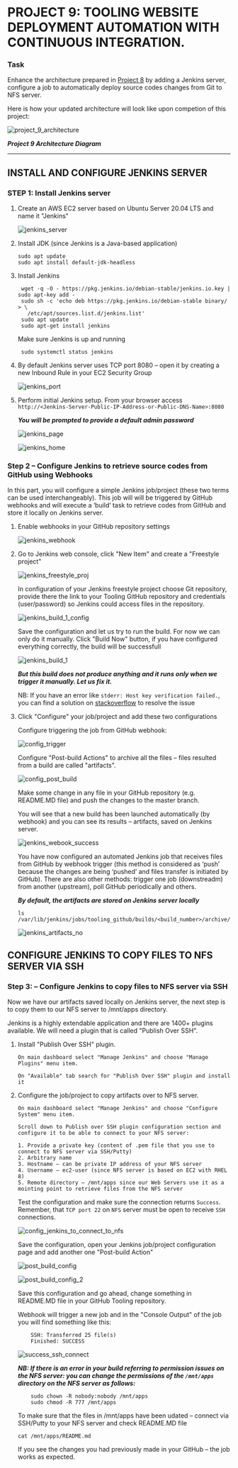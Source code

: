 # **PROJECT 9: TOOLING WEBSITE DEPLOYMENT AUTOMATION WITH CONTINUOUS INTEGRATION.**

### Task

Enhance the architecture prepared in [Project 8](https://github.com/demola07/darey.io_projects/blob/main/project8.md) by adding a Jenkins server, configure a job to automatically deploy source codes changes from Git to NFS server.

Here is how your updated architecture will look like upon competion of this project:

![project_9_architecture](./project9_images//project_9_architecture.JPG)

**_Project 9 Architecture Diagram_**

---

## INSTALL AND CONFIGURE JENKINS SERVER

### **STEP 1: Install Jenkins server**

1.  Create an AWS EC2 server based on Ubuntu Server 20.04 LTS and name it "Jenkins"

    ![jenkins_server](./project9_images//jenkins_server.JPG)

2.  Install JDK (since Jenkins is a Java-based application)

        sudo apt update
        sudo apt install default-jdk-headless

3.  Install Jenkins

         wget -q -O - https://pkg.jenkins.io/debian-stable/jenkins.io.key | sudo apt-key add -
         sudo sh -c 'echo deb https://pkg.jenkins.io/debian-stable binary/ > \
           /etc/apt/sources.list.d/jenkins.list'
         sudo apt update
         sudo apt-get install jenkins

    Make sure Jenkins is up and running

    ` sudo systemctl status jenkins`

4.  By default Jenkins server uses TCP port 8080 – open it by creating a new Inbound Rule in your EC2 Security Group

    ![jenkins_port](./project9_images//jenkins_port.JPG)

5.  Perform initial Jenkins setup.
    From your browser access `http://<Jenkins-Server-Public-IP-Address-or-Public-DNS-Name>:8080`

    **_You will be prompted to provide a default admin password_**

    ![jenkins_page](./project9_images//jenkins_page.JPG)

    ![jenkins_home](./project9_images//jenkins_home.JPG)

### Step 2 – **Configure Jenkins to retrieve source codes from GitHub using Webhooks**

In this part, you will configure a simple Jenkins job/project (these two terms can be used interchangeably). This job will will be triggered by GitHub webhooks and will execute a ‘build’ task to retrieve codes from GitHub and store it locally on Jenkins server.

1. Enable webhooks in your GitHub repository settings

   ![jenkins_webhook](./project9_images//webhook.JPG)

2. Go to Jenkins web console, click "New Item" and create a "Freestyle project"

   ![jenkins_freestyle_proj](./project9_images//jenkins_freestyle.JPG)

   In configuration of your Jenkins freestyle project choose Git repository, provide there the link to your Tooling GitHub repository and credentials (user/password) so Jenkins could access files in the repository.

   ![jenkins_build_1_config](./project9_images//build_1_config.JPG)

   Save the configuration and let us try to run the build. For now we can only do it manually.
   Click "Build Now" button, if you have configured everything correctly, the build will be successfull

   ![jenkins_build_1](./project9_images//jenkins_build_1.JPG)

   **_But this build does not produce anything and it runs only when we trigger it manually. Let us fix it._**

   NB: If you have an error like `stderr: Host key verification failed.`, you can find a solution on [stackoverflow](https://stackoverflow.com/questions/15174194/jenkins-host-key-verification-failed) to resolve the issue

3. Click "Configure" your job/project and add these two configurations

   Configure triggering the job from GitHub webhook:

   ![config_trigger](./project9_images//config_trigger.JPG)

   Configure "Post-build Actions" to archive all the files – files resulted from a build are called "artifacts".

   ![config_post_build](./project9_images//config_post_build.JPG)

   Make some change in any file in your GitHub repository (e.g. README.MD file) and push the changes to the master branch.

   You will see that a new build has been launched automatically (by webhook) and you can see its results – artifacts, saved on Jenkins server.

   ![jenkins_webook_success](./project9_images//jenkins_webhook_success.JPG)

   You have now configured an automated Jenkins job that receives files from GitHub by webhook trigger (this method is considered as ‘push’ because the changes are being ‘pushed’ and files transfer is initiated by GitHub). There are also other methods: trigger one job (downstreadm) from another (upstream), poll GitHub periodically and others.

   **_By default, the artifacts are stored on Jenkins server locally_**

   `ls /var/lib/jenkins/jobs/tooling_github/builds/<build_number>/archive/`

   ![jenkins_artifacts_no](./project9_images//jenkins_artifacts_dir.JPG)

## CONFIGURE JENKINS TO COPY FILES TO NFS SERVER VIA SSH

### Step 3: – Configure Jenkins to copy files to NFS server via SSH

Now we have our artifacts saved locally on Jenkins server, the next step is to copy them to our NFS server to /mnt/apps directory.

Jenkins is a highly extendable application and there are 1400+ plugins available. We will need a plugin that is called "Publish Over SSH".

1.  Install "Publish Over SSH" plugin.

        On main dashboard select "Manage Jenkins" and choose "Manage Plugins" menu item.

        On "Available" tab search for "Publish Over SSH" plugin and install it

2.  Configure the job/project to copy artifacts over to NFS server.

        On main dashboard select "Manage Jenkins" and choose "Configure System" menu item.

        Scroll down to Publish over SSH plugin configuration section and configure it to be able to connect to your NFS server:

        1. Provide a private key (content of .pem file that you use to connect to NFS server via SSH/Putty)
        2. Arbitrary name
        3. Hostname – can be private IP address of your NFS server
        4. Username – ec2-user (since NFS server is based on EC2 with RHEL 8)
        5. Remote directory – /mnt/apps since our Web Servers use it as a mointing point to retrieve files from the NFS server

    Test the configuration and make sure the connection returns `Success`. Remember, that `TCP port 22` on `NFS` server must be open to receive `SSH` connections.

    ![config_jenkins_to_connect_to_nfs](./project9_images//config_jenkins_to_connect_to_nfs.JPG)

    Save the configuration, open your Jenkins job/project configuration page and add another one "Post-build Action"

    ![post_build_config](./project9_images//post_build_config.JPG)

    ![post_build_config_2](./project9_images//post_build_config_2.JPG)

    Save this configuration and go ahead, change something in README.MD file in your GitHub Tooling repository.

    Webhook will trigger a new job and in the "Console Output" of the job you will find something like this:

            SSH: Transferred 25 file(s)
            Finished: SUCCESS

    ![success_ssh_connect](./project9_images//success_ssh_connect.JPG)

    **_NB: If there is an error in your build referring to permission issues on the NFS server: you can change the permissions of the `/mnt/apps` directory on the NFS server as follows:_**

            sudo chown -R nobody:nobody /mnt/apps
            sudo chmod -R 777 /mnt/apps

    To make sure that the files in /mnt/apps have been udated – connect via SSH/Putty to your NFS server and check README.MD file

    `cat /mnt/apps/README.md`

    If you see the changes you had previously made in your GitHub – the job works as expected.
